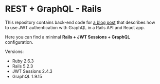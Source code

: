 # REST + GraphQL - Rails

This repository contains back-end code for [a blog post](https://blog.brittle-pins.com) that describes how to use JWT authentication with GraphQL in a Rails API and React app.

Here you can find a minimal <b>Rails + JWT Sessions + GraphQL</b> configuration.

Versions:

- Ruby 2.6.3
- Rails 5.2.3
- JWT Sessions 2.4.3
- GraphQL 1.9.15
